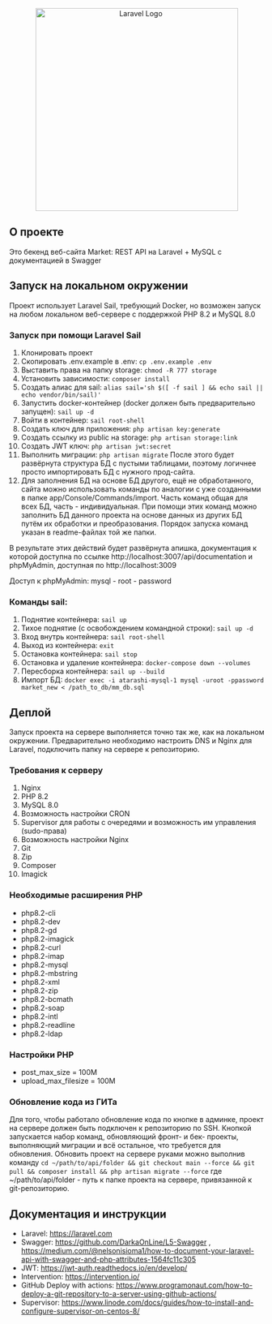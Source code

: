 <p align="center"><a href="https://laravel.com" target="_blank"><img src="https://raw.githubusercontent.com/laravel/art/master/logo-lockup/5%20SVG/2%20CMYK/1%20Full%20Color/laravel-logolockup-cmyk-red.svg" width="400" alt="Laravel Logo"></a></p>

## О проекте
Это бекенд веб-сайта Market: REST API на Laravel + MySQL с документацией в Swagger

## Запуск на локальном окружении
Проект использует Laravel Sail, требующий Docker, но возможен запуск на любом локальном веб-сервере с поддержкой PHP 8.2 и MySQL 8.0

### Запуск при помощи Laravel Sail
1. Клонировать проект
2. Скопировать .env.example в .env: ```cp .env.example .env```
3. Выставить права на папку storage: ```chmod -R 777 storage```
4. Установить зависимости: ```composer install```
5. Создать алиас для sail: ```alias sail='sh $([ -f sail ] && echo sail || echo vendor/bin/sail)'```
6. Запустить docker-контейнер (docker должен быть предварительно запущен): ```sail up -d```
7. Войти в контейнер: ```sail root-shell```
8. Создать ключ для приложения: ```php artisan key:generate```
9. Создать ссылку из public на storage: ```php artisan storage:link```
10. Создать JWT ключ: ```php artisan jwt:secret```
11. Выполнить миграции: ```php artisan migrate``` После этого будет развёрнута структура БД с пустыми таблицами, поэтому логичнее просто импортировать БД с нужного прод-сайта.
12. Для заполнения БД на основе БД другого, ещё не обработанного, сайта можно использовать команды по аналогии с уже созданными в папке app/Console/Commands/import. Часть команд общая для всех БД, часть - индивидуальная. При помощи этих команд можно заполнить БД данного проекта на основе данных из других БД путём их обработки и преобразования. Порядок запуска команд указан в readme-файлах той же папки. 

В результате этих действий будет развёрнута апишка, документация к которой доступна по ссылке http://localhost:3007/api/documentation и phpMyAdmin, доступная по http://localhost:3009

Доступ к phpMyAdmin: mysql - root - password

### Команды sail:
1. Поднятие контейнера: ```sail up```
2. Тихое поднятие (с освобождением командной строки): ```sail up -d```
3. Вход внутрь контейнера: ```sail root-shell```
4. Выход из контейнера: ```exit```
5. Остановка контейнера: ```sail stop```
6. Остановка и удаление контейнера: ```docker-compose down --volumes```
7. Пересборка контейнера: ```sail up --build```
8. Импорт БД: ```docker exec -i atarashi-mysql-1 mysql -uroot -ppassword market_new < /path_to_db/mm_db.sql```

## Деплой
Запуск проекта на сервере выполняется точно так же, как на локальном окружении. Предварительно необходимо настроить DNS и Nginx для Laravel, подключить папку на сервере к репозиторию.

### Требования к серверу
1. Nginx
2. PHP 8.2
3. MySQL 8.0
4. Возможность настройки CRON
5. Supervisor для работы с очередями и возможность им управления (sudo-права)
6. Возможность настройки Nginx
7. Git
8. Zip
9. Composer
10. Imagick

### Необходимые расширения PHP
- php8.2-cli
- php8.2-dev
- php8.2-gd
- php8.2-imagick
- php8.2-curl
- php8.2-imap
- php8.2-mysql
- php8.2-mbstring
- php8.2-xml
- php8.2-zip
- php8.2-bcmath
- php8.2-soap
- php8.2-intl
- php8.2-readline
- php8.2-ldap

### Настройки PHP
- post_max_size = 100M
- upload_max_filesize = 100M

### Обновление кода из ГИТа
Для того, чтобы работало обновление кода по кнопке в админке, проект на сервере должен быть подключен к репозиторию по SSH. Кнопкой запускается набор команд, обновляющий фронт- и бек- проекты, выполняющий миграции и всё остальное, что требуется для обновления.
Обновить проект на сервере руками можно выполнив команду ```cd ~/path/to/api/folder && git checkout main --force && git pull && composer install && php artisan migrate --force``` где ~/path/to/api/folder - путь к папке проекта на сервере, привязанной к git-репозиторию.

## Документация и инструкции
- Laravel: https://laravel.com
- Swagger: https://github.com/DarkaOnLine/L5-Swagger , https://medium.com/@nelsonisioma1/how-to-document-your-laravel-api-with-swagger-and-php-attributes-1564fc11c305
- JWT: https://jwt-auth.readthedocs.io/en/develop/
- Intervention: https://intervention.io/
- GitHub Deploy with actions: https://www.programonaut.com/how-to-deploy-a-git-repository-to-a-server-using-github-actions/
- Supervisor: https://www.linode.com/docs/guides/how-to-install-and-configure-supervisor-on-centos-8/
